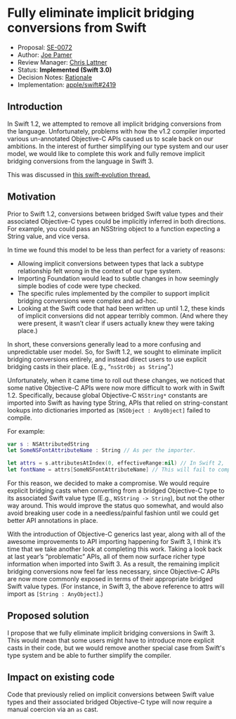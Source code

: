 # Fully eliminate implicit bridging conversions from Swift

* Proposal: [SE-0072](0072-eliminate-implicit-bridging-conversions.md)
* Author: [Joe Pamer](https://github.com/jopamer)
* Review Manager: [Chris Lattner](https://github.com/lattner)
* Status: **Implemented (Swift 3.0)**
* Decision Notes: [Rationale](https://forums.swift.org/t/accepted-se-0072-fully-eliminate-implicit-bridging-conversions-from-swift/2487)
* Implementation: [apple/swift#2419](https://github.com/apple/swift/pull/2419)

## Introduction
In Swift 1.2, we attempted to remove all implicit bridging conversions from the language. Unfortunately, problems with how the v1.2 compiler imported various un-annotated Objective-C APIs caused us to scale back on our ambitions.
In the interest of further simplifying our type system and our user model, we would like to complete this work and fully remove implicit bridging conversions from the language in Swift 3.

This was discussed in [this swift-evolution thread.](https://forums.swift.org/t/pitch-fully-eliminate-implicit-bridging-conversions-in-swift-3/2256)

## Motivation
Prior to Swift 1.2, conversions between bridged Swift value types and their associated Objective-C types could be implicitly inferred in both directions. For example, you could pass an NSString object to a function expecting a String value, and vice versa.

In time we found this model to be less than perfect for a variety of reasons:
* Allowing implicit conversions between types that lack a subtype relationship felt wrong in the context of our type system.
* Importing Foundation would lead to subtle changes in how seemingly simple bodies of code were type checked.
* The specific rules implemented by the compiler to support implicit bridging conversions were complex and ad-hoc.
* Looking at the Swift code that had been written up until 1.2, these kinds of implicit conversions did not appear terribly common. (And where they were present, it wasn’t clear if users actually knew they were taking place.)

In short, these conversions generally lead to a more confusing and unpredictable user model. So, for Swift 1.2, we sought to eliminate implicit bridging conversions entirely, and instead direct users to use explicit bridging casts in their place. (E.g., “```nsStrObj as String```”.)

Unfortunately, when it came time to roll out these changes, we noticed that some native Objective-C APIs were now more difficult to work with in Swift 1.2. Specifically, because global Objective-C ```NSString*``` constants are imported into Swift as having type String, APIs that relied on string-constant lookups into dictionaries imported as ```[NSObject : AnyObject]``` failed to compile.

For example:

```swift
var s : NSAttributedString
let SomeNSFontAttributeName : String // As per the importer.

let attrs = s.attributesAtIndex(0, effectiveRange:nil) // In Swift 2, ‘attrs’ has type [NSObject : AnyObject]
let fontName = attrs[SomeNSFontAttributeName] // This will fail to compile without an implicit conversion from String to NSString.
```

For this reason, we decided to make a compromise. We would require explicit bridging casts when converting from a bridged Objective-C type to its associated Swift value type (E.g., ```NSString -> String```), but not the other way around. This would improve the status quo somewhat, and would also avoid breaking user code in a needless/painful fashion until we could get better API annotations in place.

With the introduction of Objective-C generics last year, along with all of the awesome improvements to API importing happening for Swift 3, I think it’s time that we take another look at completing this work. Taking a look back at last year’s “problematic” APIs, all of them now surface richer type information when imported into Swift 3. As a result, the remaining implicit bridging conversions now feel far less necessary, since Objective-C APIs are now more commonly exposed in terms of their appropriate bridged Swift value types. (For instance, in Swift 3, the above reference to attrs will import as ```[String : AnyObject]```.)

## Proposed solution
I propose that we fully eliminate implicit bridging conversions in Swift 3. This would mean that some users might have to introduce more explicit casts in their code, but we would remove another special case from Swift's type system and be able to further simplify the compiler. 

## Impact on existing code
Code that previously relied on implicit conversions between Swift value types and their associated bridged Objective-C type will now require a manual coercion via an ```as``` cast.
